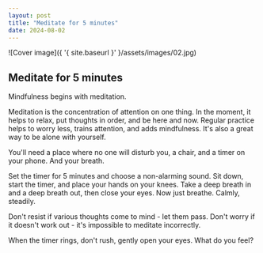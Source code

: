 ```yaml
---
layout: post
title: "Meditate for 5 minutes"
date: 2024-08-02
---
```


![Cover image]({ '{ site.baseurl }' }/assets/images/02.jpg)

## Meditate for 5 minutes

Mindfulness begins with meditation.

Meditation is the concentration of attention on one thing. In the moment, it helps to relax, put thoughts in order, and be here and now. Regular practice helps to worry less, trains attention, and adds mindfulness. It's also a great way to be alone with yourself.

You'll need a place where no one will disturb you, a chair, and a timer on your phone. And your breath.

Set the timer for 5 minutes and choose a non-alarming sound. Sit down, start the timer, and place your hands on your knees. Take a deep breath in and a deep breath out, then close your eyes. Now just breathe. Calmly, steadily.

Don't resist if various thoughts come to mind - let them pass. Don't worry if it doesn't work out - it's impossible to meditate incorrectly.

When the timer rings, don't rush, gently open your eyes. What do you feel?